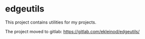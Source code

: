 # edgeutils

This project contains utilities for my projects.

The project moved to gitlab: https://gitlab.com/ekleinod/edgeutils/
